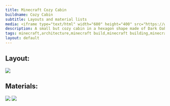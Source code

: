 ```yaml
---
title: Minecraft Cozy Cabin
buildname: Cozy Cabin
subtitle: Layouts and material lists
media: <iframe type="text/html" width="600" height="400" src="https://www.youtube.com/embed/7oqZpP4I1nc" frameborder="0"></iframe>
description: A small but cozy cabin in a hexagon shape made of Dark Oak and Blue terracotta. Nice looking, unique and easy to build! Scroll down to get the layouts and material lists.
tags: minecraft,architecture,minecraft build,minecraft building,minecraft house,minecraft how to,minecraft design,minecraft ideas,minecraft inspiration,minecraft creation,minecraft survival,minecraft tutorial,aesthetic minecraft,マインクラフト,마인크래프트,minecraft starter,minecraft easy,minecraft cabin,Minecraft build tutorial,How to build,build,zaypixel,minecraft cabin tutorial,minecraft winter cabin,minecraft cabin tutorial easy,minecraft cabin build,cozy,cabin,ASMR,cosy
layout: default
---
```


<p>

<h2 class="content-header">
Layout:
</h2>
<img src="https://myoctagon.github.io/asset/cozycabin/bp_cozycabin.png" class="img-fluid"/>

</p>

<p>
<h2 class="content-header">
Materials:
</h2>
<img src="https://myoctagon.github.io/asset/cozycabin/material_list1.png" class="img-fluid"/>
<img src="https://myoctagon.github.io/asset/cozycabin/material_list2.png" class="img-fluid"/>
</p>


<br/>

